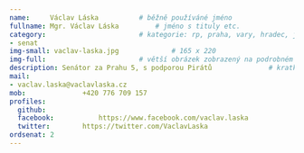 ```yaml
---
name:     Václav Láska	  		# běžně používáné jméno
fullname: Mgr. Václav Láska  		# jméno s tituly etc.
category:                 		# kategorie: rp, praha, vary, hradec, jmk, senat
- senat
img-small: vaclav-laska.jpg             # 165 x 220
img-full:                 		# větší obrázek zobrazený na podrobném profilu
description: Senátor za Prahu 5, s podporou Pirátů            	# kratký popis, max 160 znaků
mail:
- vaclav.laska@vaclavlaska.cz
mob:			  +420 776 709 157
profiles:
  github:                 
  facebook: 		  https://www.facebook.com/vaclav.laska
  twitter: 		  https://twitter.com/VaclavLaska
ordsenat: 2
---
```

